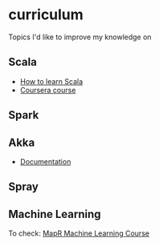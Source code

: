 # curriculum
Topics I'd like to improve my knowledge on

## Scala

* [How to learn Scala](http://blog.codacy.com/2015/07/03/how-to-learn-scala/#gs.tmDxJYo)
* [Coursera course](https://class.coursera.org/progfun-005)

## Spark


## Akka

* [Documentation](http://doc.akka.io/docs/akka/current/scala.html)

## Spray

## Machine Learning

To check: [MapR Machine Learning Course](http://www.broadwayworld.com/bwwgeeks/article/MapR-Unveils-Free-Complete-Apache-Spark-Training-and-Developer-Certification-20160217)

